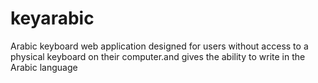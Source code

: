 # keyarabic
Arabic keyboard web application designed for users without access to a physical keyboard on their computer.and gives the ability to write in the Arabic language
